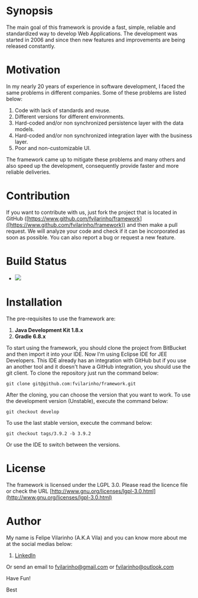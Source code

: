 Synopsis
========

The main goal of this framework is provide a fast, simple, reliable and standardized way to develop Web Applications.
The development was started in 2006 and since then new features and improvements are being released constantly.


Motivation
==========

In my nearly 20 years of experience in software development, I faced the same problems in different companies. Some of these problems are listed below:

1. Code with lack of standards and reuse.
2. Different versions for different environments.
3. Hard-coded and/or non synchronized persistence layer with the data models.
4. Hard-coded and/or non synchronized integration layer with the business layer.
5. Poor and non-customizable UI.

The framework came up to mitigate these problems and many others and also speed up the development, consequently provide faster and more reliable deliveries.


Contribution
============

If you want to contribute with us, just fork the project that is located in GitHub ([https://www.github.com/fvilarinho/framework]([https://www.github.com/fvilarinho/framework)) and then make a pull request. We will analyze your code and check if it can be incorporated as soon as possible. You can also report a bug or request a new feature.


Build Status
============

* ![](https://github.com/fvilarinho/framework/workflows/CI/CD/badge.svg)


Installation
============

The pre-requisites to use the framework are:

1. **Java Development Kit 1.8.x**
2. **Gradle 6.8.x**

To start using the framework, you should clone the project from BitBucket and then import it into your IDE.
Now I'm using Eclipse IDE for JEE Developers. This IDE already has an integration with GitHub but if you use an another tool and it doesn't have a GitHub integration, you should use the git client. To clone the repository just run the command below:

`git clone git@github.com:fvilarinho/framework.git`

After the cloning, you can choose the version that you want to work.
To use the development version (Unstable), execute the command below:

`git checkout develop`

To use the last stable version, execute the command below:

`git checkout tags/3.9.2 -b 3.9.2`

Or use the IDE to switch between the versions.


License
=======

The framework is licensed under the LGPL 3.0. Please read the licence file or check the URL [http://www.gnu.org/licenses/lgpl-3.0.html](http://www.gnu.org/licenses/lgpl-3.0.html)


Author
======

My name is Felipe Vilarinho (A.K.A Vila) and you can know more about me at the social medias below:

1. [LinkedIn](https://br.linkedin.com/in/fvilarinho)

Or send an email to fvilarinho@gmail.com or fvilarinho@outlook.com

Have Fun!

Best
